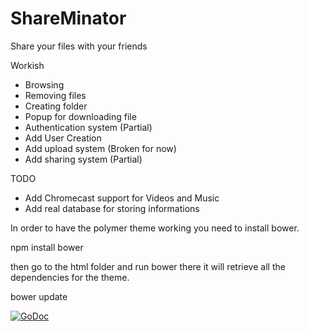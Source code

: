 ShareMinator
============

Share your files with your friends

Workish

* Browsing
* Removing files
* Creating folder
* Popup for downloading file
* Authentication system (Partial)
* Add User Creation
* Add upload system (Broken for now)
* Add sharing system (Partial)

TODO
* Add Chromecast support for Videos and Music
* Add real database for storing informations

In order to have the polymer theme working you need to install bower.
   
   npm install bower

then go to the html folder and run bower there it will retrieve all the dependencies for the theme.
   
   bower update

<a href="https://godoc.org/github.com/scritch007/shareit"><img src="https://godoc.org/github.com/scritch007/shareit?status.png" alt="GoDoc"></a>
